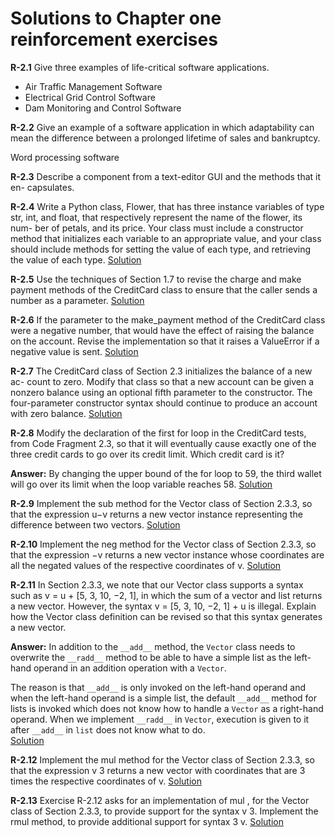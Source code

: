 # Solutions to Chapter one reinforcement exercises

**R-2.1** Give three examples of life-critical software applications.

- Air Traffic Management Software
- Electrical Grid Control Software
- Dam Monitoring and Control Software


**R-2.2** Give an example of a software application in which adaptability can mean
the difference between a prolonged lifetime of sales and bankruptcy.

Word processing software


**R-2.3** Describe a component from a text-editor GUI and the methods that it en-
capsulates.

**R-2.4** Write a Python class, Flower, that has three instance variables of type str,
int, and float, that respectively represent the name of the flower, its num-
ber of petals, and its price. Your class must include a constructor method
that initializes each variable to an appropriate value, and your class should
include methods for setting the value of each type, and retrieving the value
of each type.
[Solution](R-2.4.py)

**R-2.5** Use the techniques of Section 1.7 to revise the charge and make payment
methods of the CreditCard class to ensure that the caller sends a number
as a parameter.
[Solution](R-2.5.py)

**R-2.6** If the parameter to the make_payment method of the CreditCard class
were a negative number, that would have the effect of raising the balance
on the account. Revise the implementation so that it raises a ValueError if
a negative value is sent.
[Solution](R-2.6.py)

**R-2.7** The CreditCard class of Section 2.3 initializes the balance of a new ac-
count to zero. Modify that class so that a new account can be given a
nonzero balance using an optional fifth parameter to the constructor. The
four-parameter constructor syntax should continue to produce an account
with zero balance.
[Solution](R-2.7.py)

**R-2.8** Modify the declaration of the first for loop in the CreditCard tests, from
Code Fragment 2.3, so that it will eventually cause exactly one of the three
credit cards to go over its credit limit. Which credit card is it?

**Answer:** By changing the upper bound of the for loop to 59, the third wallet
will go over its limit when the loop variable reaches 58.
[Solution](R-2.8.py)


**R-2.9** Implement the sub method for the Vector class of Section 2.3.3, so
that the expression u−v returns a new vector instance representing the
difference between two vectors.
[Solution](R-2.9.py)

**R-2.10** Implement the neg method for the Vector class of Section 2.3.3, so
that the expression −v returns a new vector instance whose coordinates
are all the negated values of the respective coordinates of v.
[Solution](R-2.10.py)

**R-2.11** In Section 2.3.3, we note that our Vector class supports a syntax such as
v = u + [5, 3, 10, −2, 1], in which the sum of a vector and list returns
a new vector. However, the syntax v = [5, 3, 10, −2, 1] + u is illegal.
Explain how the Vector class definition can be revised so that this syntax
generates a new vector.

**Answer:** In addition to the `__add__` method, the `Vector` class needs to overwrite the `__radd__` method to be able to have a simple list as the left-hand operand in an addition operation with a `Vector`.

The reason is that `__add__` is only invoked on the left-hand operand and when the left-hand operand is a simple list, the default `__add__` method for lists is invoked which does not know how to handle a `Vector` as a right-hand operand. When we implement `__radd__` in `Vector`, execution is given to it after `__add__` in `list` does not know what to do.  
[Solution](R-2.11.py)

**R-2.12** Implement the mul method for the Vector class of Section 2.3.3, so
that the expression v 3 returns a new vector with coordinates that are 3
times the respective coordinates of v.
[Solution](R-2.12.py)

**R-2.13** Exercise R-2.12 asks for an implementation of mul , for the Vector
class of Section 2.3.3, to provide support for the syntax v 3. Implement
the rmul method, to provide additional support for syntax 3 v.
[Solution](R-2.13.py)